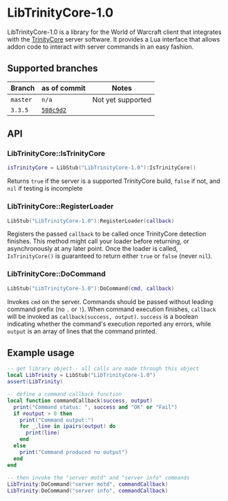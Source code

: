# LibTrinityCore-1.0

LibTrinityCore-1.0 is a library for the World of Warcraft client that integrates with the [TrinityCore](https://github.com/TrinityCore/TrinityCore/) server software.
It provides a Lua interface that allows addon code to interact with server commands in an easy fashion.

## Supported branches
Branch | as of commit | Notes
------ | ------------ | -----
 `master` | `n/a` | Not yet supported
 `3.3.5` | [`508c9d2`](https://github.com/TrinityCore/TrinityCore/commit/508c9d2fc1b20dc2cb40df533e823e1dfe2becc3) | 

## API
### LibTrinityCore::IsTrinityCore
```lua
isTrinityCore = LibStub("LibTrinityCore-1.0"):IsTrinityCore()
```
Returns `true` if the server is a supported TrinityCore build, `false` if not, and `nil` if testing is incomplete

### LibTrinityCore::RegisterLoader
```lua
LibStub("LibTrinityCore-1.0"):RegisterLoader(callback)
```
Registers the passed `callback` to be called once TrinityCore detection finishes. This method might call your loader before returning, or asynchronously at any later point. Once the loader is called, `IsTrinityCore()` is guaranteed to return either `true` or `false` (never `nil`).

### LibTrinityCore::DoCommand
```lua
LibStub("LibTrinityCore-1.0"):DoCommand(cmd, callback)
```
Invokes `cmd` on the server. Commands should be passed without leading command prefix (no `.` or `!`).
When command execution finishes, `callback` will be invoked as `callback(success, output)`. `success` is a boolean indicating whether the command's execution reported any errors, while `output` is an array of lines that the command printed.

## Example usage

```lua
-- get library object - all calls are made through this object
local LibTrinity = LibStub("LibTrinityCore-1.0")
assert(LibTrinity)

-- define a command callback function
local function commandCallback(success, output)
  print("Command status: ", success and "OK" or "Fail")
  if #output > 0 then
    print("Command output:")
    for _,line in ipairs(output) do
      print(line)
    end
  else
    print("Command produced no output")
  end
end
  
-- then invoke the "server motd" and "server info" commands
LibTrinity:DoCommand("server motd", commandCallback)
LibTrinity:DoCommand("server info", commandCallback)
```

